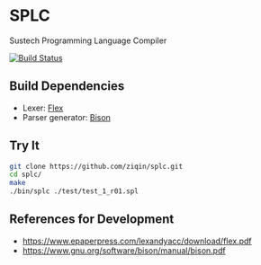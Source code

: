 # SPLC

Sustech Programming Language Compiler

[![Build Status](https://github.com/ziqin/splc/workflows/CI/badge.svg)](https://github.com/ziqin/splc/actions)

## Build Dependencies

- Lexer: [Flex](https://github.com/westes/flex)
- Parser generator: [Bison](https://www.gnu.org/software/bison/)

## Try It

``` sh
git clone https://github.com/ziqin/splc.git
cd splc/
make
./bin/splc ./test/test_1_r01.spl
```

## References for Development

- <https://www.epaperpress.com/lexandyacc/download/flex.pdf>
- <https://www.gnu.org/software/bison/manual/bison.pdf>
